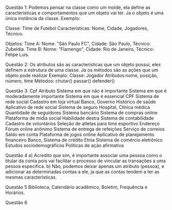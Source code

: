 Questão 1: Podemos pensar na classe como um molde, ela define as características e comportamentos que um objeto vai ter. Ja o objeto é uma única instância da classe.
Exemplo:

Classe: Time de Futebol
Características: Nome, Cidade, Jogadores, Técnico.

Objetos:
Time A: Nome: "São Paulo FC", Cidade: São Paulo, Técnico: Zubeldia.
Time B: Nome: "Flamengo", Cidade: Rio de Janeiro, Técnico: Felipe Luis.


Questão 2: Os atributos são as características que um objeto possui, eles definem a estrutura de uma classe. Ja os métodos são as ações que um objeto pode realizar
Exemplo: 
Classe: Jogador
Atributos:nome, posição, número, time
Métodos: chutar() passar() defender()

Questão 3: 
Cpf
Atributo                	Sistema em que não é importante	               Sistema em que é moderadamente importante	                Sistema em que é essencial
CPF       	                 Sistema de rede social	                         Cadastro em loja virtual	                                  Banco, Governo
Histórico de saúde	         Aplicativo de rede social	                     Sistema de seguro	                                        Hospital, Clínica médica
Quantidade de seguidores	   Sistema bancário	                               Sistema de compras online	                                Plataforma de mídia social
Habilidade destra	           Sistema de contabilidade	                       Cadastro de voluntários	                                  Seleção de atletas para time esportivo
Endereço	                   Fórum online anônimo                          	 Sistema de entrega de refeições	                          Serviço de correios
Saldo em conta               Plataforma de jogos online	                     Aplicativo de planejamento financeiro	                    Banco, Sistema de crédito
Etnia	                       Sistema de comércio eletrônico	                 Estudos sociodemográficos	                                Políticas de ação afirmativa

Questão 4
a) Acredito que sim, é importante associar uma pessoa como o titular da conta pois vai facilitar o processo de vincular as transações a uma pessoa específica.
b) Não, podemos deixar apenas um atributo (pessoa), e adicionar as determinadas contas a ele, ja que as contas tendem a ter as mesmas características.

Questão 5
Biblioteca, Calendário acadêmico, Boletim, Frequência e Horários.

Questão 6

